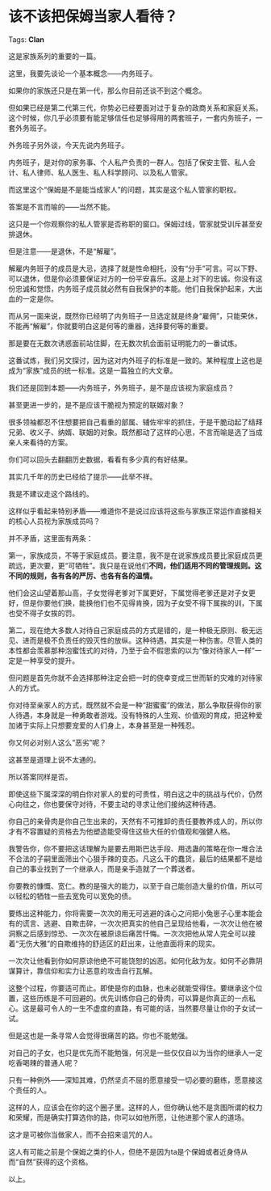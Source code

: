 # 该不该把保姆当家人看待？

Tags: **Clan**

这是家族系列的重要的一篇。

这里，我要先谈论一个基本概念——内务班子。

如果你的家族还只是在第一代，那么你目前还谈不到这个概念。

但如果已经是第二代第三代，你势必已经要面对过于复杂的政商关系和家庭关系。这个时候，你几乎必须要有能足够信任也足够得用的两套班子，一套内务班子，一套外务班子。

外务班子另外谈，今天先说内务班子。

内务班子，是对你的家务事、个人私产负责的一群人。包括了保安主管、私人会计、私人律师、私人医生、私人科学顾问、以及私人管家。

而这里这个“保姆是不是能当成家人”的问题，其实是这个私人管家的职权。

答案是不言而喻的——当然不能。

这只是一个你观察你的私人管家是否称职的窗口。保姆过线，管家就受训斥甚至安排退休。

但是注意——是退休，不是“解雇”。

解雇内务班子的成员是大忌，选择了就是性命相托，没有“分手”可言。可以下野、可以退休，但是你必须要保证对方的一份平安喜乐。这是上对下的忠诚。你没有这份忠诚和觉悟，内务班子成员就必然有自我保护的本能。他们自我保护起来，大出血的一定是你。

而从另一面来说，既然你已经明了内务班子一旦选定就是终身“雇佣”，只能荣休，不能再“解雇”，你就要明白这是何等的重器，选择要何等的重要。

那是要在无数次诱惑面前站住脚，在无数次机会面前证明能力的一番试炼。

这番试炼，我们另文探讨，因为这对内外班子的标准是一致的。某种程度上这也是成为“家族”成员的统一标准。这是一篇独立的大文章。

我们还是回到本题——内务班子，外务班子，是不是应该视为家庭成员？

甚至更进一步的，是不是应该干脆视为预定的联姻对象？

很多领袖都忍不住想要把自己看重的部属、辅佐牢牢的抓住，于是干脆动起了结拜兄弟、收义子、纳婿、联姻的对象。既然都动了这样的心思，不言而喻是选了当成亲人来看待的方案。

你们可以回头去翻翻历史数据，看看有多少真的有好结果。

其实几千年的历史已经给了提示——此举不祥。

我是不建议走这个路线的。

这样似乎看起来特别矛盾——难道你不是说过应该将这些与家族正常运作直接相关的核心人员视为家族成员吗？

并不矛盾，这里面有两条：

第一，家族成员，不等于家庭成员。要注意，我不是在说家族成员要比家庭成员更疏远，更次要，更“可牺牲”。我只是在说他们**不同，他们适用不同的管理规则。这不同的规则，各有各的严厉、也各有各的温情。**

他们会这山望着那山高，子女觉得老爹对下属更好，下属觉得老爹还是对子女更好，但是你要他们换，能换他们也不见得肯换，因为子女受不得下属挨的训，下属也受不得子女挨的罚。

第二，现在绝大多数人对待自己家庭成员的方式是错的，是一种极无原则、极无远见、进而是极不负责任的毁灭性的放纵。这种待遇，其实是一种伤害。尽管人类的本性都会羡慕那种泡蜜饯式的对待，乃至于会不假思索的以为“像对待家人一样”一定是一种享受的提升。

但问题是首先你就不会选择那种注定会把一时的侥幸变成三世而斩的灾难的对待家人的方式。

你对待至亲家人的方式，既然就不会是一种“甜蜜蜜”的做法，那么争取获得你的家人待遇，本身就是一种勇敢者游戏。没有特殊的人生观、价值观的育成，把这种爱加诸于实际上只想要宠爱的人们身上，本身甚至是一种残忍。

你又何必对别人这么“恶劣”呢？

这甚至是道理上说不太通的。

所以答案同样是否。

即使这些下属深深的明白你对家人的爱的可贵性，明白这之中的挑战与代价，仍然心向往之，你也要保守对待，不要主动的寻求让他们接纳这种待遇。

你自己的亲骨肉是你自己生出来的，天然有不可推卸的责任要教养成人的，所以你才有不容置疑的资格去为他塑造能受得住这些大任的价值观和强健人格。

我警告你，你不要把这话理解为是要去用斯巴达手段、用选蛊的策略在你一堆合法不合法的子嗣里面筛出个心狠手辣的变态。凡这么干的蠢货，最后的结果都不是给自己的事业找到了一个继承人，而是亲手造就了一个葬送者。

你要教的慷慨、宽仁。教的是强大的能力，以至于自己能创造大量的价值，所以可以轻松的牺牲一些去宽免可以宽免的债。

要练出这种能力，你将需要一次次的用无可逃避的诛心之问把小兔崽子心里本能会有的谎言、逃避、自欺击碎，一次次把真实的他自己呈现给他看，一次次让他在被洞察之后感到惊恐、一次次在被原谅后痛苦忏悔。一次次把他从常人完全可以接着“无伤大雅”的自欺维持的舒适区的赶出来，让他直面将来的现实。

一次次让他看到你如何原谅他绝不可能饶恕的凶恶。如何化敌为友。如何不必靠阴谋算计，靠信仰和实力让恶意的攻击自行瓦解。

这整个过程，你要适可而止。即使是你的血脉，也未必就能受得住。要继承这个位置，这些历练是不可回避的。优先训练你自己的骨肉，可以算是你真正的一点私心。这是最可令人的一生不虚度的直路，有可能的话，当然要尽量让你的子女试一试。

但是这也是一条寻常人会觉得很痛苦的路。你也不能勉强。

对自己的子女，也只是优先而不能勉强，何况是一些仅仅自以为当你的继承人一定吃香喝辣的普通人呢？

只有一种例外——深知其难，仍然坚贞不屈的愿意接受一切必要的磨练，愿意接这个责任的人。

这样的人，应该会在你的这个圈子里。这样的人，但你确认他不是贪图所谓的权力和荣耀，而是确实打算选你的路，你可以如他所愿，让他进那个家人的道场。

这才是可被你当做家人，而不会招来诅咒的人。

这人有可能之前是个保姆之类的仆人，但绝不是因为ta是个保姆或者近身侍从而“自然”获得的这个资格。

以上。



